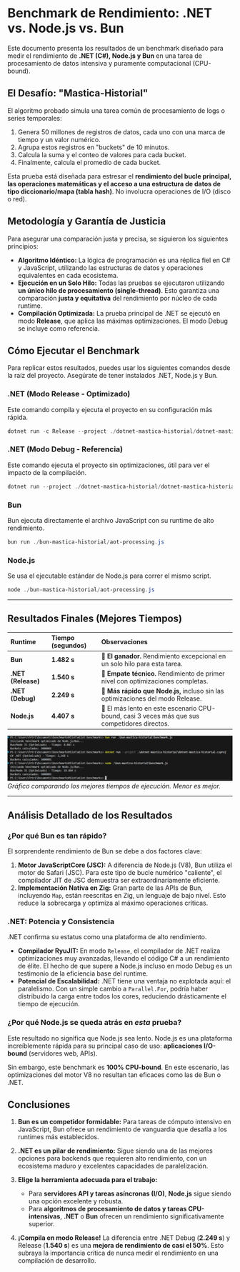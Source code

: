
# Benchmark de Rendimiento: .NET vs. Node.js vs. Bun

Este documento presenta los resultados de un benchmark diseñado para medir el rendimiento de **.NET (C#), Node.js y Bun** en una tarea de procesamiento de datos intensiva y puramente computacional (CPU-bound).

## El Desafío: "Mastica-Historial"

El algoritmo probado simula una tarea común de procesamiento de logs o series temporales:
1.  Genera 50 millones de registros de datos, cada uno con una marca de tiempo y un valor numérico.
2.  Agrupa estos registros en "buckets" de 10 minutos.
3.  Calcula la suma y el conteo de valores para cada bucket.
4.  Finalmente, calcula el promedio de cada bucket.

Esta prueba está diseñada para estresar el **rendimiento del bucle principal, las operaciones matemáticas y el acceso a una estructura de datos de tipo diccionario/mapa (tabla hash)**. No involucra operaciones de I/O (disco o red).

## Metodología y Garantía de Justicia

Para asegurar una comparación justa y precisa, se siguieron los siguientes principios:

*   **Algoritmo Idéntico:** La lógica de programación es una réplica fiel en C# y JavaScript, utilizando las estructuras de datos y operaciones equivalentes en cada ecosistema.
*   **Ejecución en un Solo Hilo:** Todas las pruebas se ejecutaron utilizando **un único hilo de procesamiento (single-thread)**. Esto garantiza una comparación **justa y equitativa** del rendimiento por núcleo de cada runtime.
*   **Compilación Optimizada:** La prueba principal de .NET se ejecutó en modo **Release**, que aplica las máximas optimizaciones. El modo Debug se incluye como referencia.

## Cómo Ejecutar el Benchmark

Para replicar estos resultados, puedes usar los siguientes comandos desde la raíz del proyecto. Asegúrate de tener instalados .NET, Node.js y Bun.

### .NET (Modo Release - Optimizado)
Este comando compila y ejecuta el proyecto en su configuración más rápida.

```powershell
dotnet run -c Release --project ./dotnet-mastica-historial/dotnet-mastica-historial.csproj
```

### .NET (Modo Debug - Referencia)
Este comando ejecuta el proyecto sin optimizaciones, útil para ver el impacto de la compilación.

```powershell
dotnet run --project ./dotnet-mastica-historial/dotnet-mastica-historial.csproj
```

### Bun
Bun ejecuta directamente el archivo JavaScript con su runtime de alto rendimiento.

```powershell
bun run ./bun-mastica-historial/aot-processing.js
```

### Node.js
Se usa el ejecutable estándar de Node.js para correr el mismo script.

```powershell
node ./bun-mastica-historial/aot-processing.js
```

---

## Resultados Finales (Mejores Tiempos)

| Runtime | Tiempo (segundos) | Observaciones |
| :--- | :--- | :--- |
| **Bun** | **1.482 s** | 🥇 **El ganador.** Rendimiento excepcional en un solo hilo para esta tarea. |
| **.NET (Release)** | **1.540 s** | 🥈 **Empate técnico.** Rendimiento de primer nivel con optimizaciones completas. |
| **.NET (Debug)** | **2.249 s** | 🥉 **Más rápido que Node.js,** incluso sin las optimizaciones del modo Release. |
| **Node.js** | **4.407 s** | 🐢 El más lento en este escenario CPU-bound, casi 3 veces más que sus competidores directos. |

![Gráfico de Resultados](benchmark-result.png)
*Gráfico comparando los mejores tiempos de ejecución. Menor es mejor.*

---

## Análisis Detallado de los Resultados

### ¿Por qué Bun es tan rápido?

El sorprendente rendimiento de Bun se debe a dos factores clave:

1.  **Motor JavaScriptCore (JSC):** A diferencia de Node.js (V8), Bun utiliza el motor de Safari (JSC). Para este tipo de bucle numérico "caliente", el compilador JIT de JSC demuestra ser extraordinariamente eficiente.
2.  **Implementación Nativa en Zig:** Gran parte de las APIs de Bun, incluyendo `Map`, están reescritas en Zig, un lenguaje de bajo nivel. Esto reduce la sobrecarga y optimiza al máximo operaciones críticas.

### .NET: Potencia y Consistencia

.NET confirma su estatus como una plataforma de alto rendimiento.

*   **Compilador RyuJIT:** En modo `Release`, el compilador de .NET realiza optimizaciones muy avanzadas, llevando el código C# a un rendimiento de élite. El hecho de que supere a Node.js incluso en modo Debug es un testimonio de la eficiencia base del runtime.
*   **Potencial de Escalabilidad:** .NET tiene una ventaja no explotada aquí: el paralelismo. Con un simple cambio a `Parallel.For`, podría haber distribuido la carga entre todos los cores, reduciendo drásticamente el tiempo de ejecución.

### ¿Por qué Node.js se queda atrás en *esta* prueba?

Este resultado no significa que Node.js sea lento. Node.js es una plataforma increíblemente rápida para su principal caso de uso: **aplicaciones I/O-bound** (servidores web, APIs).

Sin embargo, este benchmark es **100% CPU-bound**. En este escenario, las optimizaciones del motor V8 no resultan tan eficaces como las de Bun o .NET.

## Conclusiones

1.  **Bun es un competidor formidable:** Para tareas de cómputo intensivo en JavaScript, Bun ofrece un rendimiento de vanguardia que desafía a los runtimes más establecidos.

2.  **.NET es un pilar de rendimiento:** Sigue siendo una de las mejores opciones para backends que requieren alto rendimiento, con un ecosistema maduro y excelentes capacidades de paralelización.

3.  **Elige la herramienta adecuada para el trabajo:**
    *   Para **servidores API y tareas asíncronas (I/O)**, **Node.js** sigue siendo una opción excelente y robusta.
    *   Para **algoritmos de procesamiento de datos y tareas CPU-intensivas**, **.NET** o **Bun** ofrecen un rendimiento significativamente superior.

4.  **¡Compila en modo Release!** La diferencia entre .NET Debug (**2.249 s**) y Release (**1.540 s**) es una **mejora de rendimiento de casi el 50%**. Esto subraya la importancia crítica de nunca medir el rendimiento en una compilación de desarrollo.